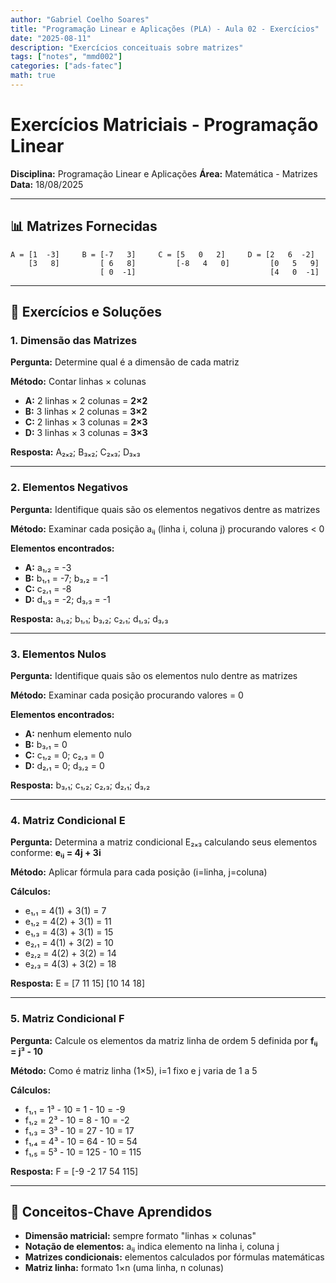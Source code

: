 ```yaml
---
author: "Gabriel Coelho Soares"
title: "Programação Linear e Aplicações (PLA) - Aula 02 - Exercícios"
date: "2025-08-11"
description: "Exercícios conceituais sobre matrizes"
tags: ["notes", "mmd002"]
categories: ["ads-fatec"]
math: true
---
```



# Exercícios Matriciais - Programação Linear

**Disciplina:** Programação Linear e Aplicações
**Área:** Matemática - Matrizes
**Data:** 18/08/2025

---

## 📊 Matrizes Fornecidas

```
A = [1  -3]     B = [-7   3]     C = [5   0   2]     D = [2   6  -2]
    [3   8]         [ 6   8]         [-8   4   0]         [0   5   9]
                    [ 0  -1]                              [4   0  -1]
```

---

## 🔢 Exercícios e Soluções

### 1. Dimensão das Matrizes

**Pergunta:** Determine qual é a dimensão de cada matriz

**Método:** Contar linhas × colunas

- **A:** 2 linhas × 2 colunas = **2×2**
- **B:** 3 linhas × 2 colunas = **3×2**
- **C:** 2 linhas × 3 colunas = **2×3**
- **D:** 3 linhas × 3 colunas = **3×3**

**Resposta:** A₂ₓ₂; B₃ₓ₂; C₂ₓ₃; D₃ₓ₃

---

### 2. Elementos Negativos

**Pergunta:** Identifique quais são os elementos negativos dentre as matrizes

**Método:** Examinar cada posição aᵢⱼ (linha i, coluna j) procurando valores < 0

**Elementos encontrados:**

- **A:** a₁,₂ = -3
- **B:** b₁,₁ = -7; b₃,₂ = -1
- **C:** c₂,₁ = -8
- **D:** d₁,₃ = -2; d₃,₃ = -1

**Resposta:** a₁,₂; b₁,₁; b₃,₂; c₂,₁; d₁,₃; d₃,₃

---

### 3. Elementos Nulos

**Pergunta:** Identifique quais são os elementos nulo dentre as matrizes

**Método:** Examinar cada posição procurando valores = 0

**Elementos encontrados:**

- **A:** nenhum elemento nulo
- **B:** b₃,₁ = 0
- **C:** c₁,₂ = 0; c₂,₃ = 0
- **D:** d₂,₁ = 0; d₃,₂ = 0

**Resposta:** b₃,₁; c₁,₂; c₂,₃; d₂,₁; d₃,₂

---

### 4. Matriz Condicional E

**Pergunta:** Determina a matriz condicional E₂ₓ₃ calculando seus elementos conforme: **eᵢⱼ = 4j + 3i**

**Método:** Aplicar fórmula para cada posição (i=linha, j=coluna)

**Cálculos:**

- e₁,₁ = 4(1) + 3(1) = 7
- e₁,₂ = 4(2) + 3(1) = 11
- e₁,₃ = 4(3) + 3(1) = 15
- e₂,₁ = 4(1) + 3(2) = 10
- e₂,₂ = 4(2) + 3(2) = 14
- e₂,₃ = 4(3) + 3(2) = 18

**Resposta:** E = [7   11  15]
                [10  14  18]

---

### 5. Matriz Condicional F

**Pergunta:** Calcule os elementos da matriz linha de ordem 5 definida por **fᵢⱼ = j³ - 10**

**Método:** Como é matriz linha (1×5), i=1 fixo e j varia de 1 a 5

**Cálculos:**

- f₁,₁ = 1³ - 10 = 1 - 10 = -9
- f₁,₂ = 2³ - 10 = 8 - 10 = -2
- f₁,₃ = 3³ - 10 = 27 - 10 = 17
- f₁,₄ = 4³ - 10 = 64 - 10 = 54
- f₁,₅ = 5³ - 10 = 125 - 10 = 115

**Resposta:** F = [-9  -2  17  54  115]

---

## 🎯 Conceitos-Chave Aprendidos

- **Dimensão matricial:** sempre formato "linhas × colunas"
- **Notação de elementos:** aᵢⱼ indica elemento na linha i, coluna j
- **Matrizes condicionais:** elementos calculados por fórmulas matemáticas
- **Matriz linha:** formato 1×n (uma linha, n colunas)
